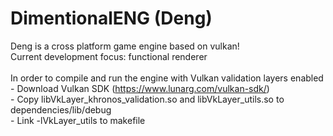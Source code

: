 # DimentionalENG (Deng)
Deng is a cross platform game engine based on vulkan! <br>
Current development focus: functional renderer <br>
<br>
In order to compile and run the engine with Vulkan validation layers enabled <br>
    - Download Vulkan SDK (https://www.lunarg.com/vulkan-sdk/) <br>
    - Copy libVkLayer_khronos_validation.so and libVkLayer_utils.so to dependencies/lib/debug <br>
    - Link -lVkLayer_utils to makefile <br>

 